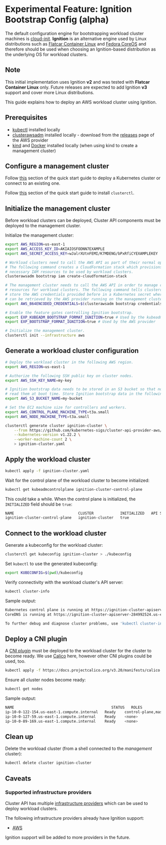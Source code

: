 # Experimental Feature: Ignition Bootstrap Config (alpha)

The default configuration engine for bootstrapping workload cluster machines is [cloud-init](https://cloudinit.readthedocs.io/). **Ignition** is an alternative engine used by Linux distributions such as [Flatcar Container Linux](https://www.flatcar.org/docs/latest/provisioning/ignition/) and [Fedora CoreOS](https://docs.fedoraproject.org/en-US/fedora-coreos/producing-ign/) and therefore should be used when choosing an Ignition-based distribution as the underlying OS for workload clusters.

<aside class="note warning">

<h1>Note</h1>

This initial implementation uses Ignition **v2** and was tested with **Flatcar Container Linux** only. Future releases are expected to add Ignition **v3** support and cover more Linux distributions.

</aside>

This guide explains how to deploy an AWS workload cluster using Ignition.

## Prerequisites

- [kubectl](https://kubernetes.io/docs/tasks/tools/#kubectl) installed locally
- [clusterawsadm](https://cluster-api-aws.sigs.k8s.io/introduction.html#clusterawsadm) installed locally - download from the [releases](https://github.com/kubernetes-sigs/cluster-api-provider-aws/releases) page of the AWS provider
- [kind](https://kind.sigs.k8s.io/) and [Docker](https://www.docker.com/) installed locally (when using kind to create a management cluster)

## Configure a management cluster

Follow [this](../../user/quick-start.md#install-andor-configure-a-kubernetes-cluster) section of the quick start guide to deploy a Kubernetes cluster or connect to an existing one.

Follow [this](../../user/quick-start.md#install-clusterctl) section of the quick start guide to install `clusterctl`.

## Initialize the management cluster

Before workload clusters can be deployed, Cluster API components must be deployed to the management cluster.

Initialize the management cluster:

```bash
export AWS_REGION=us-east-1
export AWS_ACCESS_KEY_ID=AKIAIOSFODNN7EXAMPLE
export AWS_SECRET_ACCESS_KEY=wJalrXUtnFEMI/K7MDENG/bPxRfiCYEXAMPLEKEY

# Workload clusters need to call the AWS API as part of their normal operation.
# The following command creates a CloudFormation stack which provisions the
# necessary IAM resources to be used by workload clusters.
clusterawsadm bootstrap iam create-cloudformation-stack

# The management cluster needs to call the AWS API in order to manage cloud
# resources for workload clusters. The following command tells clusterctl to
# store the AWS credentials provided before in a Kubernetes secret where they
# can be retrieved by the AWS provider running on the management cluster.
export AWS_B64ENCODED_CREDENTIALS=$(clusterawsadm bootstrap credentials encode-as-profile)

# Enable the feature gates controlling Ignition bootstrap.
export EXP_KUBEADM_BOOTSTRAP_FORMAT_IGNITION=true # Used by the kubeadm bootstrap provider
export EXP_BOOTSTRAP_FORMAT_IGNITION=true # Used by the AWS provider

# Initialize the management cluster.
clusterctl init --infrastructure aws
```

## Generate a workload cluster configuration

```bash
# Deploy the workload cluster in the following AWS region.
export AWS_REGION=us-east-1

# Authorize the following SSH public key on cluster nodes.
export AWS_SSH_KEY_NAME=my-key

# Ignition bootstrap data needs to be stored in an S3 bucket so that nodes can
# read them at boot time. Store Ignition bootstrap data in the following bucket.
export AWS_S3_BUCKET_NAME=my-bucket

# Set the EC2 machine size for controllers and workers.
export AWS_CONTROL_PLANE_MACHINE_TYPE=t3a.small
export AWS_NODE_MACHINE_TYPE=t3a.small

clusterctl generate cluster ignition-cluster \
    --from https://github.com/kubernetes-sigs/cluster-api-provider-aws/blob/main/templates/cluster-template-flatcar.yaml \
    --kubernetes-version v1.22.2 \
    --worker-machine-count 2 \
    > ignition-cluster.yaml
```

## Apply the workload cluster

```bash
kubectl apply -f ignition-cluster.yaml
```

Wait for the control plane of the workload cluster to become initialized:

```bash
kubectl get kubeadmcontrolplane ignition-cluster-control-plane
```

This could take a while. When the control plane is initialized, the `INITIALIZED` field should be `true`:

```bash
NAME                             CLUSTER            INITIALIZED   API SERVER AVAILABLE   REPLICAS   READY   UPDATED   UNAVAILABLE   AGE    VERSION
ignition-cluster-control-plane   ignition-cluster   true                                 1                  1         1             7m7s   v1.22.2
```

## Connect to the workload cluster

Generate a kubeconfig for the workload cluster:

```bash
clusterctl get kubeconfig ignition-cluster > ./kubeconfig
```

Set `kubectl` to use the generated kubeconfig:

```bash
export KUBECONFIG=$(pwd)/kubeconfig
```

Verify connectivity with the workload cluster's API server:

```bash
kubectl cluster-info
```

Sample output:

```bash
Kubernetes control plane is running at https://ignition-cluster-apiserver-284992524.us-east-1.elb.amazonaws.com:6443
CoreDNS is running at https://ignition-cluster-apiserver-284992524.us-east-1.elb.amazonaws.com:6443/api/v1/namespaces/kube-system/services/kube-dns:dns/proxy

To further debug and diagnose cluster problems, use 'kubectl cluster-info dump'.
```

## Deploy a CNI plugin

A [CNI plugin](https://kubernetes.io/docs/concepts/extend-kubernetes/compute-storage-net/network-plugins/) must be deployed to the workload cluster for the cluster to become ready. We use [Calico](https://www.tigera.io/project-calico/) here, however other CNI plugins could be used, too.

```bash
kubectl apply -f https://docs.projectcalico.org/v3.20/manifests/calico.yaml
```

Ensure all cluster nodes become ready:

```bash
kubectl get nodes
```

Sample output:

```bash
NAME                                            STATUS   ROLES                  AGE   VERSION
ip-10-0-122-154.us-east-1.compute.internal   Ready    control-plane,master   14m   v1.22.2
ip-10-0-127-59.us-east-1.compute.internal    Ready    <none>                 13m   v1.22.2
ip-10-0-89-169.us-east-1.compute.internal    Ready    <none>                 13m   v1.22.2
```

## Clean up

Delete the workload cluster (from a shell connected to the *management* cluster):

```bash
kubectl delete cluster ignition-cluster
```

## Caveats

### Supported infrastructure providers

Cluster API has multiple [infrastructure providers](../../user/concepts.md#infrastructure-provider) which can be used to deploy workload clusters.

The following infrastructure providers already have Ignition support:

- [AWS](https://cluster-api-aws.sigs.k8s.io/)

Ignition support will be added to more providers in the future.
